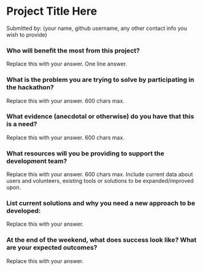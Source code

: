 # Project Title Here

Submitted by: (your name, github username, any other contact info you wish to provide)


### Who will benefit the most from this project?

Replace this with your answer. One line answer.



### What is the problem you are trying to solve by participating in the hackathon?

Replace this with your answer. 600 chars max.



### What evidence (anecdotal or otherwise) do you have that this is a need?

Replace this with your answer. 600 chars max.



### What resources will you be providing to support the development team?

Replace this with your answer. 600 chars max.
Include current data about users and volunteers, existing tools or solutions to be expanded/improved upon.


### List current solutions and why you need a new approach to be developed:

Replace this with your answer.


### At the end of the weekend, what does success look like? What are your expected outcomes?

Replace this with your answer.


